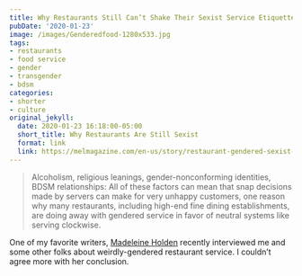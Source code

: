 ```yaml
---
title: Why Restaurants Still Can’t Shake Their Sexist Service Etiquette
pubDate: '2020-01-23'
image: /images/Genderedfood-1280x533.jpg
tags:
- restaurants
- food service
- gender
- transgender
- bdsm
categories:
- shorter
- culture
original_jekyll:
  date: 2020-01-23 16:18:00-05:00
  short_title: Why Restaurants Are Still Sexist
  format: link
  link: https://melmagazine.com/en-us/story/restaurant-gendered-sexist-service-etiquette
---
```


> Alcoholism, religious leanings, gender-nonconforming identities, BDSM relationships: All of these factors can mean that snap decisions made by servers can make for very unhappy customers, one reason why many restaurants, including high-end fine dining establishments, are doing away with gendered service in favor of neutral systems like serving clockwise. 

One of my favorite writers, [Madeleine Holden](https://twitter.com/madeleinecholia) recently interviewed me and some other folks about weirdly-gendered restaurant service. I couldn’t agree more with her conclusion.
